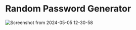 # Random Password Generator

![Screenshot from 2024-05-05 12-30-58](https://github.com/Marouane-Elgoumiri/Some_JS_Stuff/assets/96888594/4fc972c3-1c31-4893-8826-1ba16d47d84a)
